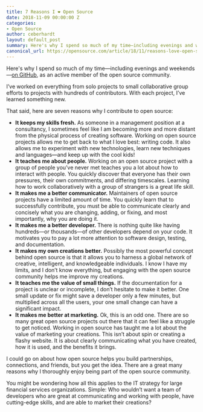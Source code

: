 ```yaml
---
title: 7 Reasons I ❤️ Open Source
date: 2018-11-09 00:00:00 Z
categories:
- Open Source
author: ceberhardt
layout: default_post
summary: Here's why I spend so much of my time—including evenings and weekends—on GitHub, as an active member of the open source community.
canonical_url: https://opensource.com/article/18/11/reasons-love-open-source
---
```


Here's why I spend so much of my time—including evenings and weekends—[on GitHub](https://github.com/ColinEberhardt/), as an active member of the open source community.

I’ve worked on everything from solo projects to small collaborative group efforts to projects with hundreds of contributors. With each project, I’ve learned something new.

That said, here are seven reasons why I contribute to open source:

 - **It keeps my skills fresh.** As someone in a management position at a consultancy, I sometimes feel like I am becoming more and more distant from the physical process of creating software. Working on open source projects allows me to get back to what I love best: writing code. It also allows me to experiment with new technologies, learn new techniques and languages—and keep up with the cool kids!
 - **It teaches me about people.** Working on an open source project with a group of people you’ve never met teaches you a lot about how to interact with people. You quickly discover that everyone has their own pressures, their own commitments, and differing timescales. Learning how to work collaboratively with a group of strangers is a great life skill.
 - **It makes me a better communicator.** Maintainers of open source projects have a limited amount of time. You quickly learn that to successfully contribute, you must be able to communicate clearly and concisely what you are changing, adding, or fixing, and most importantly, why you are doing it.
 - **It makes me a better developer.** There is nothing quite like having hundreds—or thousands—of other developers depend on your code. It motivates you to pay a lot more attention to software design, testing, and documentation.
 - **It makes my own creations better.** Possibly the most powerful concept behind open source is that it allows you to harness a global network of creative, intelligent, and knowledgeable individuals. I know I have my limits, and I don’t know everything, but engaging with the open source community helps me improve my creations.
 - **It teaches me the value of small things.** If the documentation for a project is unclear or incomplete, I don’t hesitate to make it better. One small update or fix might save a developer only a few minutes, but multiplied across all the users, your one small change can have a significant impact.
 - **It makes me better at marketing.** Ok, this is an odd one. There are so many great open source projects out there that it can feel like a struggle to get noticed. Working in open source has taught me a lot about the value of marketing your creations. This isn’t about spin or creating a flashy website. It is about clearly communicating what you have created, how it is used, and the benefits it brings.

I could go on about how open source helps you build partnerships, connections, and friends, but you get the idea. There are a great many reasons why I thoroughly enjoy being part of the open source community.

You might be wondering how all this applies to the IT strategy for large financial services organizations. Simple: Who wouldn’t want a team of developers who are great at communicating and working with people, have cutting-edge skills, and are able to market their creations?